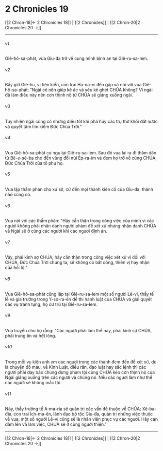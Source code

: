 # 2 Chronicles 19

[[2 Chron-18|← 2 Chronicles 18]] | [[2 Chronicles]] | [[2 Chron-20|2 Chronicles 20 →]]
***



###### v1 
Giê-hô-sa-phát, vua Giu-đa trở về cung mình bình an tại Giê-ru-sa-lem. 

###### v2 
Bấy giờ Giê-hu, vị tiên kiến, con trai Ha-na-ni đến gặp và nói với vua Giê-hô-sa-phát: "Ngài có nên giúp kẻ ác và yêu kẻ ghét CHÚA không? Vì ngài đã làm điều này nên cơn thịnh nộ từ CHÚA sẽ giáng xuống ngài. 

###### v3 
Tuy nhiên ngài cũng có những điều tốt khi phá hủy các trụ thờ khỏi đất nước và quyết tâm tìm kiếm Đức Chúa Trời." 

###### v4 
Vua Giê-hô-sa-phát cư ngụ tại Giê-ru-sa-lem. Sau đó vua lại ra đi thăm dân từ Bê-e-sê-ba cho đến vùng đồi núi Ép-ra-im và đem họ trở về cùng CHÚA, Đức Chúa Trời của tổ phụ họ. 

###### v5 
Vua lập thẩm phán cho xứ sở, cử đến mọi thành kiên cố của Giu-đa, thành nào cũng có. 

###### v6 
Vua nói với các thẩm phán: "Hãy cẩn thận trong công việc của mình vì các ngươi không phải nhân danh người phàm để xét xử nhưng nhân danh CHÚA và Ngài sẽ ở cùng các ngươi khi các ngươi định án. 

###### v7 
Vậy, phải kính sợ CHÚA, hãy cẩn thận trong công việc xét xử vì đối với CHÚA, Đức Chúa Trời chúng ta, sẽ không có bất công, thiên vị hay nhận của hối lộ." 

###### v8 
Vua Giê-hô-sa-phát cũng lập tại Giê-ru-sa-lem một số người Lê-vi, thầy tế lễ và gia trưởng trong Y-sơ-ra-ên để thi hành luật của CHÚA và giải quyết các vụ tranh tụng; họ cư trú tại Giê-ru-sa-lem. 

###### v9 
Vua truyền cho họ rằng: "Các ngươi phải làm thế này, phải kính sợ CHÚA, phải trung tín và hết lòng. 

###### v10 
Trong mỗi vụ kiện anh em các ngươi trong các thành đem đến để xét xử, dù là chuyện đổ máu, về Kinh Luật, điều răn, đạo luật hay sắc lệnh thì các ngươi phải dạy bảo chúng đừng phạm tội cùng CHÚA kẻo cơn thịnh nộ của Ngài giáng xuống trên các ngươi và chúng nó. Nếu các ngươi làm như thế các ngươi sẽ không mắc tội. 

###### v11 
Này, thầy trưởng tế A-ma-ria sẽ quản trị các vấn đề thuộc về CHÚA; Xê-ba-đia, con trai Ích-ma-ên, lãnh đạo bộ tộc Giu-đa, quản trị những việc thuộc về vua; một số người Lê-vi cũng sẽ là nhân viên phục vụ các ngươi. Hãy can đảm lên và làm việc, CHÚA sẽ ở cùng người thiện."

***
[[2 Chron-18|← 2 Chronicles 18]] | [[2 Chronicles]] | [[2 Chron-20|2 Chronicles 20 →]]
